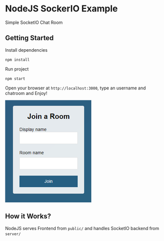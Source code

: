 # NodeJS SockerIO Example
Simple SocketIO Chat Room

## Getting Started
Install dependencies
```
npm install
```

Run project
```
npm start
```
Open your browser at `http://localhost:3000`, type an username and chatroom and Enjoy!  

![Preview](./preview.PNG)

## How it Works?
NodeJS serves Frontend from `public/` and handles SocketIO backend from `server/`
